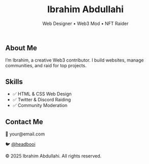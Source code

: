 <!DOCTYPE html>
<html lang="en">
<head>
  <meta charset="UTF-8">
  <title>Ibrahim Abdullahi - Portfolio</title>
  <link rel="stylesheet" href="style.css">
</head>
<body>

  <header>
    <h1>Ibrahim Abdullahi</h1>
    <p>Web Designer • Web3 Mod • NFT Raider</p>
  </header>

  <section id="about">
    <h2>About Me</h2>
    <p>I’m Ibrahim, a creative Web3 contributor. I build websites, manage communities, and raid for top projects.</p>
  </section>

  <section id="skills">
    <h2>Skills</h2>
    <ul>
      <li>✅ HTML & CSS Web Design</li>
      <li>✅ Twitter & Discord Raiding</li>
      <li>✅ Community Moderation</li>
    </ul>
  </section>

  <section id="contact">
    <h2>Contact Me</h2>
    <p>📧 your@email.com</p>
    <p>🐦 <a href="https://twitter.com/headbooi" target="_blank">@headbooi</a></p>
  </section>

  <footer>
    <p>&copy; 2025 Ibrahim Abdullahi. All rights reserved.</p>
  </footer>

</body>
</html>
